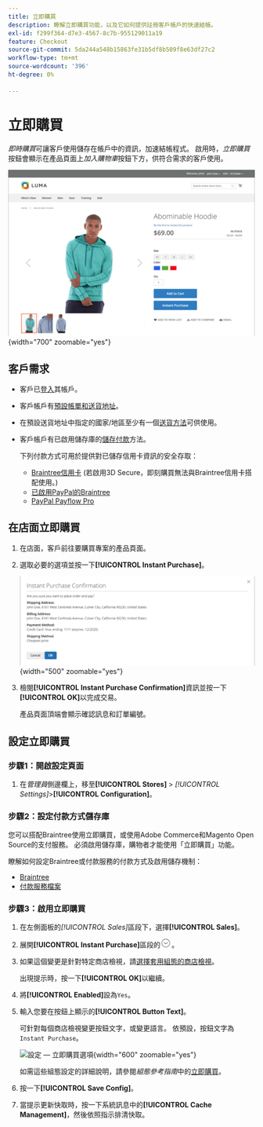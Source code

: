 ```yaml
---
title: 立即購買
description: 瞭解立即購買功能，以及它如何提供註冊客戶帳戶的快速結帳。
exl-id: f299f364-d7e3-4567-8c7b-955129011a19
feature: Checkout
source-git-commit: 5da244a548b15863fe31b5df8b509f8e63df27c2
workflow-type: tm+mt
source-wordcount: '396'
ht-degree: 0%

---
```


# 立即購買

_即時購買_&#x200B;可讓客戶使用儲存在帳戶中的資訊，加速結帳程式。 啟用時，_立即購買_&#x200B;按鈕會顯示在產品頁面上&#x200B;_加入購物車_&#x200B;按鈕下方，供符合需求的客戶使用。

![顯示[立即購買]選項的產品頁面](./assets/storefront-checkout-instant-purchase.png){width="700" zoomable="yes"}

## 客戶需求

- 客戶已[登入](../customers/customer-sign-in.md)其帳戶。

- 客戶帳戶有[預設帳單和送貨地址](../customers/account-dashboard-address-book.md)。

- 在預設送貨地址中指定的國家/地區至少有一個[送貨方法](delivery.md)可供使用。

- 客戶帳戶有已啟用儲存庫的[儲存付款](../stores-purchase/stored-payment-methods.md)方法。

  下列付款方式可用於提供對已儲存信用卡資訊的安全存取：

   - [Braintree信用卡](braintree.md) (若啟用3D Secure，即刻購買無法與Braintree信用卡搭配使用。)
   - [已啟用PayPal的Braintree](braintree.md)
   - [PayPal Payflow Pro](paypal-payflow-pro.md)

## 在店面立即購買

1. 在店面，客戶前往要購買專案的產品頁面。

1. 選取必要的選項並按一下&#x200B;**[!UICONTROL Instant Purchase]**。

   ![確認對話方塊以確認立即購買](./assets/storefront-checkout-instant-purchase-confirmation.png){width="500" zoomable="yes"}

1. 檢閱&#x200B;**[!UICONTROL Instant Purchase Confirmation]**&#x200B;資訊並按一下&#x200B;**[!UICONTROL OK]**&#x200B;以完成交易。

   產品頁面頂端會顯示確認訊息和訂單編號。

## 設定立即購買

### 步驟1：開啟設定頁面

1. 在&#x200B;_管理員_&#x200B;側邊欄上，移至&#x200B;**[!UICONTROL Stores]** > _[!UICONTROL Settings]_>**[!UICONTROL Configuration]**。

### 步驟2：設定付款方式儲存庫

您可以搭配Braintree使用立即購買，或使用Adobe Commerce和Magento Open Source的支付服務。 必須啟用儲存庫，購物者才能使用「立即購買」功能。

瞭解如何設定Braintree或付款服務的付款方式及啟用儲存機制：

- [Braintree](braintree.md)
- [付款服務檔案](https://experienceleague.adobe.com/docs/commerce/payment-services/guide-overview.html)

### 步驟3：啟用立即購買

1. 在左側面板的&#x200B;_[!UICONTROL Sales]_&#x200B;區段下，選擇&#x200B;**[!UICONTROL Sales]**。

1. 展開&#x200B;**[!UICONTROL Instant Purchase]**&#x200B;區段的![擴充選擇器](../assets/icon-display-expand.png)。

1. 如果這個變更是針對特定商店檢視，請[選擇套用組態的商店檢視](../configuration-reference/scope-change.md#set-the-scope)。

   出現提示時，按一下&#x200B;**[!UICONTROL OK]**&#x200B;以繼續。

1. 將&#x200B;**[!UICONTROL Enabled]**&#x200B;設為`Yes`。

1. 輸入您要在按鈕上顯示的&#x200B;**[!UICONTROL Button Text]**。

   可針對每個商店檢視變更按鈕文字，或變更語言。 依預設，按鈕文字為`Instant Purchase`。

   ![設定 — 立即購買選項](../configuration-reference/sales/assets/sales-instant-purchase.png){width="600" zoomable="yes"}

   如需這些組態設定的詳細說明，請參閱&#x200B;_組態參考指南_&#x200B;中的[立即購買](../configuration-reference/sales/sales.md#instant-purchase)。

1. 按一下&#x200B;**[!UICONTROL Save Config]**。

1. 當提示更新快取時，按一下系統訊息中的&#x200B;**[!UICONTROL Cache Management]**，然後依照指示排清快取。
